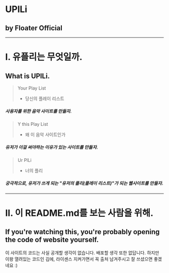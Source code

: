 UPlLi
==========
by Floater Official
----------





---------------------------------------






# Ⅰ. 유플리는 무엇일까.
## What is UPlLi.

> Your Play List
> * 당신의 플레이 리스트
##### 사용자를 위한 음악 사이트를 만들자.

> Y this Play List
> * 왜 이 음악 사이트인가
##### 유저가 이걸 써야하는 이유가 있는 사이트를 만들자.

> Ur PlLi
> * 너의 플리
##### 궁극적으로, 유저가 쓰게 되는 "유저의 플리(플레이 리스트)"가 되는 웹사이트를 만들자.





---------------------------------------





# Ⅱ. 이 README.md를 보는 사람을 위해.
## If you're watching this, you're probably opening the code of website yourself.

이 사이트의 코드는 사실 공개할 생각이 없습니다.
배포할 생각 또한 없답니다.
하지만 이왕 열려있는 코드인 김에, 라이센스 지켜가면서 꼭 출처 남겨주시고 잘 쓰셨으면 좋겠네요 :)
